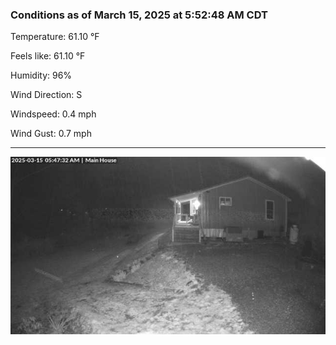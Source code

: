 ### Conditions as of March 15, 2025 at 5:52:48 AM CDT 

Temperature: 61.10 &deg;F

Feels like: 61.10 &deg;F

Humidity: 96%

Wind Direction: S

Windspeed: 0.4 mph

Wind Gust: 0.7 mph

---

<img src="./images/latest.jpeg"/>

